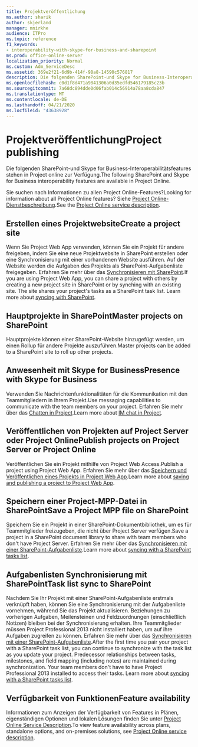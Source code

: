 ```yaml
---
title: Projektveröffentlichung
ms.author: sharik
author: skjerland
manager: mnirkhe
audience: ITPro
ms.topic: reference
f1_keywords:
- interoperability-with-skype-for-business-and-sharepoint
ms.prod: office-online-server
localization_priority: Normal
ms.custom: Adm_ServiceDesc
ms.assetid: 369e2f21-6d9b-414f-98a8-14590c576817
description: Die folgenden SharePoint-und Skype for Business-Interoperabilitätsfeatures stehen in Project online zur Verfügung.
ms.openlocfilehash: c0d1f8d471a9841306a0d35edfd546179185c23b
ms.sourcegitcommit: 7a68dc894dde0d06fab014c56914a78aa8cda847
ms.translationtype: MT
ms.contentlocale: de-DE
ms.lasthandoff: 04/21/2020
ms.locfileid: "43638928"
---
```

# <a name="project-publishing"></a><span data-ttu-id="f5841-103">Projektveröffentlichung</span><span class="sxs-lookup"><span data-stu-id="f5841-103">Project publishing</span></span>

<span data-ttu-id="f5841-104">Die folgenden SharePoint-und Skype for Business-Interoperabilitätsfeatures stehen in Project online zur Verfügung.</span><span class="sxs-lookup"><span data-stu-id="f5841-104">The following SharePoint and Skype for Business interoperability features are available in Project Online.</span></span>
  
<span data-ttu-id="f5841-105">Sie suchen nach Informationen zu allen Project Online-Features?</span><span class="sxs-lookup"><span data-stu-id="f5841-105">Looking for information about all Project Online features?</span></span> <span data-ttu-id="f5841-106">Siehe [Project Online-Dienstbeschreibung](project-online-service-description.md).</span><span class="sxs-lookup"><span data-stu-id="f5841-106">See the [Project Online service description](project-online-service-description.md).</span></span>
  
## <a name="create-a-project-site"></a><span data-ttu-id="f5841-107">Erstellen eines Projektwebsite</span><span class="sxs-lookup"><span data-stu-id="f5841-107">Create a project site</span></span>

<span data-ttu-id="f5841-p102">Wenn Sie Project Web App verwenden, können Sie ein Projekt für andere freigeben, indem Sie eine neue Projektwebsite in SharePoint erstellen oder eine Synchronisierung mit einer vorhandenen Website ausführen. Auf der Website werden die Aufgaben des Projekts als SharePoint-Aufgabenliste freigegeben. Erfahren Sie mehr über das [Synchronisieren mit SharePoint](https://go.microsoft.com/fwlink/p/?LinkId=271352).</span><span class="sxs-lookup"><span data-stu-id="f5841-p102">If you are using Project Web App, you can share a project with others by creating a new project site in SharePoint or by synching with an existing site. The site shares your project's tasks as a SharePoint task list. Learn more about [syncing with SharePoint](https://go.microsoft.com/fwlink/p/?LinkId=271352).</span></span>
  
## <a name="master-projects-on-sharepoint"></a><span data-ttu-id="f5841-111">Hauptprojekte in SharePoint</span><span class="sxs-lookup"><span data-stu-id="f5841-111">Master projects on SharePoint</span></span>

<span data-ttu-id="f5841-112">Hauptprojekte können einer SharePoint-Website hinzugefügt werden, um einen Rollup für andere Projekte auszuführen.</span><span class="sxs-lookup"><span data-stu-id="f5841-112">Master projects can be added to a SharePoint site to roll up other projects.</span></span> 
  
## <a name="presence-with-skype-for-business"></a><span data-ttu-id="f5841-113">Anwesenheit mit Skype for Business</span><span class="sxs-lookup"><span data-stu-id="f5841-113">Presence with Skype for Business</span></span>

<span data-ttu-id="f5841-114">Verwenden Sie Nachrichtenfunktionalitäten für die Kommunikation mit den Teammitgliedern in Ihrem Projekt.</span><span class="sxs-lookup"><span data-stu-id="f5841-114">Use messaging capabilities to communicate with the team members on your project.</span></span> <span data-ttu-id="f5841-115">Erfahren Sie mehr über das [Chatten in Project](https://go.microsoft.com/fwlink/p/?LinkId=271351).</span><span class="sxs-lookup"><span data-stu-id="f5841-115">Learn more about [IM chat in Project](https://go.microsoft.com/fwlink/p/?LinkId=271351).</span></span>
  
## <a name="publish-projects-on-project-server-or-project-online"></a><span data-ttu-id="f5841-116">Veröffentlichen von Projekten auf Project Server oder Project Online</span><span class="sxs-lookup"><span data-stu-id="f5841-116">Publish projects on Project Server or Project Online</span></span>

<span data-ttu-id="f5841-117">Veröffentlichen Sie ein Projekt mithilfe von Project Web Access.</span><span class="sxs-lookup"><span data-stu-id="f5841-117">Publish a project using Project Web App.</span></span> <span data-ttu-id="f5841-118">Erfahren Sie mehr über das [Speichern und Veröffentlichen eines Projekts in Project Web App](https://go.microsoft.com/fwlink/p/?LinkId=271354).</span><span class="sxs-lookup"><span data-stu-id="f5841-118">Learn more about [saving and publishing a project to Project Web App](https://go.microsoft.com/fwlink/p/?LinkId=271354).</span></span>
  
## <a name="save-a-project-mpp-file-on-sharepoint"></a><span data-ttu-id="f5841-119">Speichern einer Project-MPP-Datei in SharePoint</span><span class="sxs-lookup"><span data-stu-id="f5841-119">Save a Project MPP file on SharePoint</span></span>

<span data-ttu-id="f5841-120">Speichern Sie ein Projekt in einer SharePoint-Dokumentbibliothek, um es für Teammitglieder freizugeben, die nicht über Project Server verfügen.</span><span class="sxs-lookup"><span data-stu-id="f5841-120">Save a project in a SharePoint document library to share with team members who don't have Project Server.</span></span> <span data-ttu-id="f5841-121">Erfahren Sie mehr über das [Synchronisieren mit einer SharePoint-Aufgabenliste](https://go.microsoft.com/fwlink/p/?LinkId=271353).</span><span class="sxs-lookup"><span data-stu-id="f5841-121">Learn more about [syncing with a SharePoint tasks list](https://go.microsoft.com/fwlink/p/?LinkId=271353).</span></span>
  
## <a name="task-list-sync-to-sharepoint"></a><span data-ttu-id="f5841-122">Aufgabenlisten Synchronisierung mit SharePoint</span><span class="sxs-lookup"><span data-stu-id="f5841-122">Task list sync to SharePoint</span></span>

<span data-ttu-id="f5841-p106">Nachdem Sie Ihr Projekt mit einer SharePoint-Aufgabenliste erstmals verknüpft haben, können Sie eine Synchronisierung mit der Aufgabenliste vornehmen, während Sie das Projekt aktualisieren. Beziehungen zu vorherigen Aufgaben, Meilensteinen und Feldzuordnungen (einschließlich Notizen) bleiben bei der Synchronisierung erhalten. Ihre Teammitglieder müssen Project Professional 2013 nicht installiert haben, um auf ihre Aufgaben zugreifen zu können. Erfahren Sie mehr über das [Synchronisieren mit einer SharePoint-Aufgabenliste](https://go.microsoft.com/fwlink/p/?LinkId=271353).</span><span class="sxs-lookup"><span data-stu-id="f5841-p106">After the first time you pair your project with a SharePoint task list, you can continue to synchronize with the task list as you update your project. Predecessor relationships between tasks, milestones, and field mapping (including notes) are maintained during synchronization. Your team members don't have to have Project Professional 2013 installed to access their tasks. Learn more about [syncing with a SharePoint tasks list](https://go.microsoft.com/fwlink/p/?LinkId=271353).</span></span>
  
## <a name="feature-availability"></a><span data-ttu-id="f5841-127">Verfügbarkeit von Funktionen</span><span class="sxs-lookup"><span data-stu-id="f5841-127">Feature availability</span></span>

<span data-ttu-id="f5841-128">Informationen zum Anzeigen der Verfügbarkeit von Features in Plänen, eigenständigen Optionen und lokalen Lösungen finden Sie unter [Project Online Service Description](project-online-service-description.md).</span><span class="sxs-lookup"><span data-stu-id="f5841-128">To view feature availability across plans, standalone options, and on-premises solutions, see [Project Online service description](project-online-service-description.md).</span></span>
  

